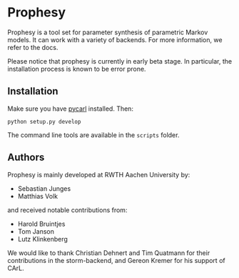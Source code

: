 Prophesy
========

Prophesy is a tool set for parameter synthesis of parametric Markov models.
It can work with a variety of backends.
For more information, we refer to the docs.

Please notice that prophesy is currently in early beta stage.
In particular, the installation process is known to be error prone.

Installation
------------
Make sure you have [pycarl](https://github.com/moves-rwth/pycarl) installed. Then:

    python setup.py develop 

The command line tools are available in the `scripts` folder.

Authors
-------
Prophesy is mainly developed at RWTH Aachen University by:

- Sebastian Junges
- Matthias Volk

and received notable contributions from:

- Harold Bruintjes
- Tom Janson
- Lutz Klinkenberg

We would like to thank Christian Dehnert and Tim Quatmann for their contributions in the storm-backend, and Gereon Kremer for his support of CArL.